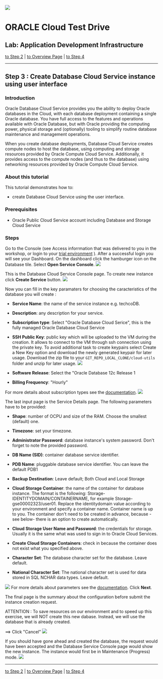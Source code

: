 ![](../common/images/customer.logo.png)
---
# ORACLE Cloud Test Drive #
## Lab: Application Development Infrastructure ##


[to Step 2](../jcs-create/README.md) | [to Overview Page](../AppDevInfra.md) | [to Step 4](../jcs-autoscale/README.md)

----
## Step 3 : Create Database Cloud Service instance using user interface ##

### Introduction ###

Oracle Database Cloud Service provides you the ability to deploy Oracle databases in the Cloud, with each database deployment containing a single Oracle database. You have full access to the features and operations available with Oracle Database, but with Oracle providing the computing power, physical storage and (optionally) tooling to simplify routine database maintenance and management operations.

When you create database deployments, Database Cloud Service creates compute nodes to host the database, using computing and storage resources provided by Oracle Compute Cloud Service. Additionally, it provides access to the compute nodes (and thus to the database) using networking resources provided by Oracle Compute Cloud Service.

### About this tutorial ###
This tutorial demonstrates how to:
	
+ create Database Cloud Service using the user interface.

### Prerequisites ###

- Oracle Public Cloud Service account including Database and Storage Cloud Service

### Steps ###

Go to the Console (see Access inforrmation that was delivered to you in the workshop, or login to your [trial environment](https://cloud.oracle.com/sign-in) ). After a successful login you will see your Dashboard. On the dashboard click the hamburger icon on the Database tile. Select **Open Service Console**.
![](images/01.png)

This is the Database Cloud Service Console page. To create new instance click **Create Service** button.
![](images/02.png)

Now you can fill in the key paramaters for choosing the caracteristics of the database you will create : 
+ **Service Name**: the name of the service instance e.g. techcoDB.
+ **Description**: any description for your service.
+ **Subscription type**: Select "Oracle Database Cloud Serice", this is the fully managed Oracle Database Cloud Service
+ **SSH Public Key**: public key which will be uploaded to the VM during the creation. It allows to connect to the VM through ssh connection using the private key. To avoid additional task to create keypairs select Create a New Key option and download the newly generated keypair for later usage. Download the zip file to your `GIT_REPO_LOCAL_CLONE/cloud-utils` folder and unzip for later usage.
![](images/06.png) 

+ **Software Release**: Select the "Oracle Database 12c Release 1
+ **Billing Frequency**: "Hourly"

For more details about subscription types see the [documentation](https://docs.oracle.com/cloud/latest/dbcs_dbaas/CSDBI/GUID-F1E6807A-D283-4170-AB2B-9D43CD8DCD92.htm#CSDBI3395).
![](images/db02.PNG)


The last input page is the Service Details page. The following parameters have to be provided:
	
+ **Shape**: number of OCPU and size of the RAM. Choose the smallest (default) one.
+ **Timezone**: set your timezone.

+ **Administrator Password**: database instance's system password. Don't forget to note the provided password.
+ **DB Name (SID)**: container database service identifier.
+ **PDB Name**: pluggable database service identifier. You can leave the default PDB1

+ **Backup Destination**: Leave default; Both Cloud and Local Storage
+ **Cloud Storage Container**: the name of the container for database instance. The format is the following: Storage-IDENTITYDOMAIN/CONTAINERNAME, for example Storage-gse00002323/user01. Replace the identitydomain value according to your environment and specify a container name. Container name is up to you. The container don't need to be created in advance, because -see below- there is an option to create automatically.
+ **Cloud Storage User Name and Password**: the credentials for storage. Usually it is the same what was used to sign in to Oracle Cloud Services.
+ **Create Cloud Storage Containers**: check in because the container does not exist what you specified above.
+ **Character Set**: The database character set for the database. Leave default.
+ **National Character Set**: The national character set is used for data stored in SQL NCHAR data types. Leave default.

![](images/db03.PNG)
For more details about parameters see the [documentation](https://docs.oracle.com/cloud/latest/dbcs_dbaas/CSDBI/GUID-D4A35763-53ED-4FBB-97BF-0366F21B05E0.htm#CSDBI3401). Click **Next**.

The final page is the summary about the configuration before submit the instance creation request.

ATTENTION : To save resources on our environment and to speed up this exercise, we will NOT create this new dabase.  Instead, we will use the database that is already created.

==> Click "Cancel"
![](images/08.png)

If you should have gone ahead and created the database, the request would have been accepted and the Database Service Console page would  show the new instance. The instance would first be in Maintenance (Progress) mode. 
![](images/09.png)

---
[to Step 2](../jcs-create/README.md) | [to Overview Page](../AppDevInfra.md) | [to Step 4](../jcs-autoscale/README.md)

